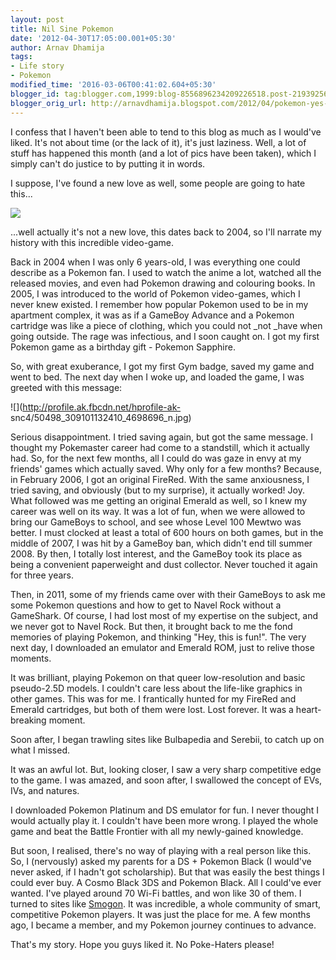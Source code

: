 ```yaml
---
layout: post
title: Nil Sine Pokemon
date: '2012-04-30T17:05:00.001+05:30'
author: Arnav Dhamija
tags:
- Life story
- Pokemon
modified_time: '2016-03-06T00:41:02.604+05:30'
blogger_id: tag:blogger.com,1999:blog-8556896234209226518.post-2193925604946351585
blogger_orig_url: http://arnavdhamija.blogspot.com/2012/04/pokemon-yes-pokemon.html
---
```


I confess that I haven't been able to tend to this blog as much as I would've
liked. It's not about time (or the lack of it), it's just laziness. Well, a
lot of stuff has happened this month (and a lot of pics have been taken),
which I simply can't do justice to by putting it in words.  

I suppose, I've found a new love as well, some people are going to hate
this...  


![](http://www.gamepur.com/files/images/2011/pokemon_logo.jpg)


...well actually it's not a new love, this dates back to 2004, so I'll
narrate my history with this incredible video-game.  

Back in 2004 when I was only 6 years-old, I was everything one could describe
as a Pokemon fan. I used to watch the anime a lot, watched all the released
movies, and even had Pokemon drawing and colouring books. In 2005, I was
introduced to the world of Pokemon video-games, which I never knew existed. I
remember how popular Pokemon used to be in my apartment complex, it was as if
a GameBoy Advance and a Pokemon cartridge was like a piece of clothing, which
you could not _not _have when going outside. The rage was infectious, and I
soon caught on. I got my first Pokemon game as a birthday gift - Pokemon
Sapphire.  

So, with great exuberance, I got my first Gym badge, saved my game and went to
bed. The next day when I woke up, and loaded the game, I was greeted with this
message:  


![](http://profile.ak.fbcdn.net/hprofile-ak-
snc4/50498_309101132410_4698696_n.jpg)


Serious disappointment. I tried saving again, but got the same message. I
thought my Pokemaster career had come to a standstill, which it actually had.
So, for the next few months, all I could do was gaze in envy at my friends'
games which actually saved. Why only for a few months? Because, in February
2006, I got an original FireRed. With the same anxiousness, I tried saving,
and obviously (but to my surprise), it actually worked! Joy. What followed was
me getting an original Emerald as well, so I knew my career was well on its
way. It was a lot of fun, when we were allowed to bring our GameBoys to
school, and see whose Level 100 Mewtwo was better. I must clocked at least a
total of 600 hours on both games, but in the middle of 2007, I was hit by a
GameBoy ban, which didn't end till summer 2008. By then, I totally lost
interest, and the GameBoy took its place as being a convenient paperweight and
dust collector. Never touched it again for three years.  

Then, in 2011, some of my friends came over with their GameBoys to ask me some
Pokemon questions and how to get to Navel Rock without a GameShark. Of course,
I had lost most of my expertise on the subject, and we never got to Navel
Rock. But then, it brought back to me the fond memories of playing Pokemon,
and thinking "Hey, this is fun!". The very next day, I downloaded an emulator
and Emerald ROM, just to relive those moments.  

It was brilliant, playing Pokemon on that queer low-resolution and basic
pseudo-2.5D models. I couldn't care less about the life-like graphics in other
games. This was for me. I frantically hunted for my FireRed and Emerald
cartridges, but both of them were lost. Lost forever. It was a heart-breaking
moment.  

Soon after, I began trawling sites like Bulbapedia and Serebii, to catch up on
what I missed.  

It was an awful lot. But, looking closer, I saw a very sharp competitive edge
to the game. I was amazed, and soon after, I swallowed the concept of EVs,
IVs, and natures.  

I downloaded Pokemon Platinum and DS emulator for fun. I never thought I would
actually play it. I couldn't have been more wrong. I played the whole game and
beat the Battle Frontier with all my newly-gained knowledge.  

But soon, I realised, there's no way of playing with a real person like this.
So, I (nervously) asked my parents for a DS + Pokemon Black (I would've never
asked, if I hadn't got scholarship). But that was easily the best things I
could ever buy. A Cosmo Black 3DS and Pokemon Black. All I could've ever
wanted. I've played around 70 Wi-Fi battles, and won like 30 of them. I turned
to sites like [Smogon](http://smogon.com/). It was incredible, a whole
community of smart, competitive Pokemon players. It was just the place for me.
A few months ago, I became a member, and my Pokemon journey continues to
advance.  

That's my story. Hope you guys liked it. No Poke-Haters please!  
